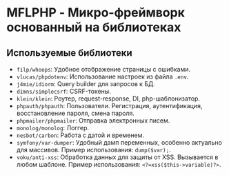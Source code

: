 # MFLPHP - Микро-фреймворк основанный на библиотеках

## Используемые библиотеки
- `filp/whoops`: Удобное отображение страницы с ошибками.
- `vlucas/phpdotenv`: Использование настроек из файла `.env`.
- `j4mie/idiorm`: Query builder для запросов к БД.
- `dimns/simplecsrf`: CSRF-токены.
- `klein/klein`: Роутер, request-response, DI, php-шаблонизатор.
- `phpauth/phpauth`: Пользователи. Регистрация, аутентификация, восстановление пароля, смена пароля.
- `phpmailer/phpmailer`: Отправка электронных писем.
- `monolog/monolog`: Логгер.
- `nesbot/carbon`: Работа с датой и временем.
- `symfony/var-dumper`: Удобный дамп переменных, особенно актуально для массивов. Пример использования: `dump($var);`.
- `voku/anti-xss`: Обработка данных для защиты от XSS. Вызывается в любом шаблоне. Пример использования: `<?=xss($this->variable)?>`.